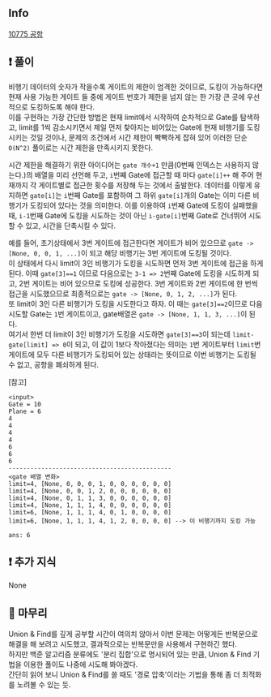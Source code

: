 ## Info
<a href="https://www.acmicpc.net/problem/10775" rel="nofollow">10775 공항</a>

## ❗ 풀이
비행기 데이터의 숫자가 작을수록 게이트의 제한이 엄격한 것이므로, 도킹이 가능하다면 현재 사용 가능한 게이트 들 중에 게이트 번호가 제한을 넘지 않는 한 가장 큰 곳에 우선적으로 도킹하도록 해야 한다.  
이를 구현하는 가장 간단한 방법은 현재 limit에서 시작하여 순차적으로 Gate를 탐색하고, limit를 1씩 감소시키면서 제일 먼저 찾아지는 비어있는 Gate에 현재 비행기를 도킹시키는 것일 것이나, 문제의 조건에서 시간 제한이 빡빡하게 잡혀 있어 이러한 단순 `O(N^2)` 풀이로는 시간 제한을 만족시키지 못한다.  
  
시간 제한을 해결하기 위한 아이디어는 `gate 개수+1` 만큼(0번째 인덱스는 사용하지 않는다.)의 배열을 미리 선언해 두고, `i`번째  Gate에 접근할 때 마다 `gate[i]++` 해 주어 현재까지 각 게이트별로 접근한 횟수를 저장해 두는 것에서 출발한다. 데이터를 이렇게 유지하면 `gate[i]`는 `i`번째 Gate를 포함하여 그 하위 `gate[i]`개의 Gate는 이미 다른 비행기가 도킹되어 있다는 것을 의미한다. 이를 이용하여 `i`번째 Gate에 도킹이 실패했을 때, `i-1`번째 Gate에 도킹을 시도하는 것이 아닌 `i-gate[i]`번째 Gate로 건너뛰어 시도할 수 있고, 시간을 단축시킬 수 있다.  
  
예를 들어, 초기상태에서 3번 게이트에 접근한다면 게이트가 비어 있으므로 `gate -> [None, 0, 0, 1, ...]`이 되고 해당 비행기는 3번 게이트에 도킹될 것이다.  
이 상태에서 다시 limit이 3인 비행기가 도킹을 시도하면 먼저 3번 게이트에 접근을 하게 된다. 이때 `gate[3]==1` 이므로 다음으로는 `3-1 => 2`번째 Gate에 도킹을 시도하게 되고, 2번 게이트는 비어 있으므로 도킹에 성공한다. 3번 게이트와 2번 게이트에 한 번씩 접근을 시도했으므로 최종적으로는 `gate -> [None, 0, 1, 2, ...]`가 된다.  
또 limit이 3인 다른 비행기가 도킹을 시도한다고 하자. 이 때는 `gate[3]==2`이므로 다음 시도할 Gate는 `1`번 게이트이고, gate배열은 `gate -> [None, 1, 1, 3, ...]`이 된다.  
여기서 한번 더 limit이 3인 비행기가 도킹을 시도하면 `gate[3]==3`이 되는데 `limit-gate[limit] => 0`이 되고, 이 값이 1보다 작아졌다는 의미는 `1`번 게이트부터 `limit`번 게이트에 모두 다른 비행기가 도킹되어 있는 상태라는 뜻이므로 이번 비행기는 도킹될 수 없고, 공항을 폐쇠하게 된다.

[참고]
```
<input>
Gate = 10
Plane = 6
4
4
4
4
6
6
6
---------------------------------------------
<gate 배열 변화>
limit=4, [None, 0, 0, 0, 1, 0, 0, 0, 0, 0, 0]
limit=4, [None, 0, 0, 1, 2, 0, 0, 0, 0, 0, 0]
limit=4, [None, 0, 1, 1, 3, 0, 0, 0, 0, 0, 0]
limit=4, [None, 1, 1, 1, 4, 0, 0, 0, 0, 0, 0]
limit=6, [None, 1, 1, 1, 4, 0, 1, 0, 0, 0, 0]
limit=6, [None, 1, 1, 1, 4, 1, 2, 0, 0, 0, 0] --> 이 비행기까지 도킹 가능

ans: 6
```

## ❗ 추가 지식
None

## 🙂 마무리
Union & Find를 깊게 공부할 시간이 여의치 않아서 이번 문제는 어떻게든 반복문으로 해결을 해 보려고 시도했고, 결과적으로는 반복문만을 사용해서 구현하긴 했다.  
하지만 백준 알고리즘 분류에도 '분리 집합'으로 명시되어 있는 만큼, Union & Find 기법을 이용한 풀이도 나중에 시도해 봐야겠다.  
간단히 읽어 보니 Union & Find를 쓸 때도 '경로 압축'이라는 기법을 통해 좀 더 최적화를 노려볼 수 있는 듯.
